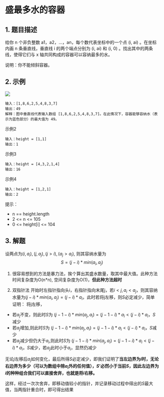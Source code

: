 # 盛最多水的容器

## 1. 题目描述
给你 n 个非负整数 a1，a2，...，an，每个数代表坐标中的一个点 (i, ai) 。在坐标内画 n 条垂直线，垂直线 i 的两个端点分别为 (i, ai) 和 (i, 0) 。找出其中的两条线，使得它们与 x 轴共同构成的容器可以容纳最多的水。

说明：你不能倾斜容器。


## 2. 示例
![](https://aliyun-lc-upload.oss-cn-hangzhou.aliyuncs.com/aliyun-lc-upload/uploads/2018/07/25/question_11.jpg)
```
输入：[1,8,6,2,5,4,8,3,7]
输出：49 
解释：图中垂直线代表输入数组 [1,8,6,2,5,4,8,3,7]。在此情况下，容器能够容纳水（表示为蓝色部分）的最大值为 49。
```

示例2
```
输入：height = [1,1]
输出：1
```

示例3
```
输入：height = [4,3,2,1,4]
输出：16
```

示例4
```
输入：height = [1,2,1]
输出：2
```

提示：
- n == height.length
- 2 <= n <= 105
- 0 <= height[i] <= 104

## 3. 解题
设两点为$(i, a_i), (j, a_j), (j>i), (a_j>a_i)$, 则其容纳水量为$$S= (j-i)*min(a_i, a_j)$$

1. 很容易想到的方法是暴力法，挨个算出其盛水数量，取其中最大值。此种方法时间复杂度为O(n*n), 空间复杂度为O(1)，**但此种方法超时**

2. 双指针法
开始时左指针指向头i，右指针指向末尾j，若$i<j, a_i<a_j$，则其容纳水量为$(j-i)*min(a_i, a_j) = (j-i)*a_i$，此时若将j左移，则$S$必定减少，简单证明：
将j左移，
- 若$a_j$不变，则此时$S$为 $(j-1-i)*min(a_j, a_i) = (j-1-i)*a_i < (j-i)*a_i$，$S$减少
- 若$a_j$增加,则此时$S$为 $(j-1-i)*min(a_j, a_i) = (j-1-i)*a_i < (j-i)*a_i$，$S$减少
- 若$a_j$减少但仍大于$a_i$,则此时$S$为 $(j-1-i)*min(a_j, a_i) = (j-1-i)*a_i < (j-i)*a_i$，$S$减少，若$a_j$此时小于$a_i$，显然仍减少

无论$j$左移后$a_j$如何变化，最后所得$S$必定减少，即我们证明了**当左边界为$i$时，无论右边界为多少（可以为数组中除$a_i$外的任何值），$S’$必然小于当前$S$，因此左边界为$i$的种种组合我们可以直接舍弃，也就是将$i$右移。**

这样，经过一次次舍弃，即移动值较小的指针，并记录移动过程中得出的$S$最大值，当两指针重合时，即可得出结果



